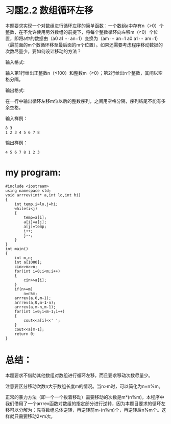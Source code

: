 习题2.2 数组循环左移
==
本题要求实现一个对数组进行循环左移的简单函数：一个数组a中存有n（>0）个整数，在不允许使用另外数组的前提下，将每个整数循环向左移m（≥0）个位置，即将a中的数据由（a0 a1 ⋯ an−1）变换为（am ⋯ an−1 a0 a1 ⋯ am−1）（最前面的m个数循环移至最后面的m个位置）。如果还需要考虑程序移动数据的次数尽量少，要如何设计移动的方法？

输入格式:

输入第1行给出正整数n（≤100）和整数m（≥0）；第2行给出n个整数，其间以空格分隔。

输出格式:

在一行中输出循环左移m位以后的整数序列，之间用空格分隔，序列结尾不能有多余空格。

输入样例：
```
8 3
1 2 3 4 5 6 7 8
```
输出样例：
```
4 5 6 7 8 1 2 3
```
my program:
==
```
#include <iostream>
using namespace std;
void arrrev(int* a,int lo,int hi)
{
    int temp,i=lo,j=hi;
    while(i<j)
    {
        temp=a[i];
        a[i]=a[j];
        a[j]=temp;
        i++;
        j--;
    }
}
int main()
{
    int m,n;
    int a[1000];
    cin>>m>>n;
    for(int i=0;i<m;i++)
    {
        cin>>a[i];
    }
    if(n>=m)
        n=n%m;
    arrrev(a,0,m-1);
    arrrev(a,0,m-1-n);
    arrrev(a,m-n,m-1);
    for(int i=0;i<m-1;i++)
    {
        cout<<a[i]<<' ';
    }
    cout<<a[m-1];
    return 0;
}
```
总结：
==
本题要求不借助其他数组对数组进行循环左移，而且要求移动次数尽量少。

注意要区分移动次数n大于数组长度m的情况。当n>m时，可以简化为n=n%m。

正常的暴力方法（即一个一个挨着移动）需要移动的次数是m*(n%m)，本程序中我们借用了一个arrrev函数对数组的指定部分进行逆转，因为本题目要求的循环左移可以分解为：先将数组总体逆转，再逆转前m-(n%m)个，再逆转后n%m个。这样就只需要移动2*m次。
